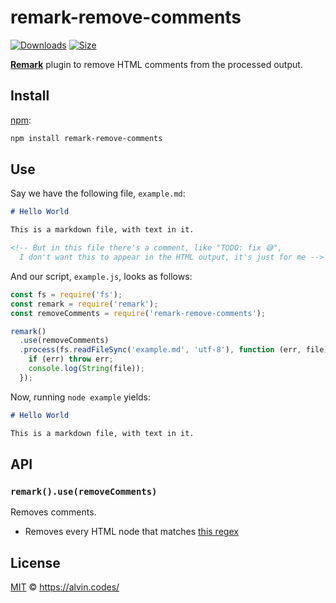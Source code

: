 # remark-remove-comments

[![Downloads][downloads-badge]][downloads]
[![Size][size-badge]][size]

[**Remark**](https://github.com/remarkjs/remark) plugin to remove HTML comments from the processed output.

## Install

[npm](https://docs.npmjs.com/cli/install):

```sh
npm install remark-remove-comments
```

## Use

Say we have the following file, `example.md`:

```markdown
# Hello World

This is a markdown file, with text in it.

<!-- But in this file there's a comment, like "TODO: fix 😅",
  I don't want this to appear in the HTML output, it's just for me -->
```

And our script, `example.js`, looks as follows:

```js
const fs = require('fs');
const remark = require('remark');
const removeComments = require('remark-remove-comments');

remark()
  .use(removeComments)
  .process(fs.readFileSync('example.md', 'utf-8'), function (err, file) {
    if (err) throw err;
    console.log(String(file));
  });
```

Now, running `node example` yields:

```markdown
# Hello World

This is a markdown file, with text in it.
```

## API

### `remark().use(removeComments)`

Removes comments.

- Removes every HTML node that matches [this regex](https://github.com/stevemao/html-comment-regex)

## License

[MIT](LICENSE) © https://alvin.codes/

<!-- Definitions -->

[downloads-badge]: https://img.shields.io/npm/dm/remark-remove-comments.svg
[downloads]: https://www.npmjs.com/package/remark-remove-comments
[size-badge]: https://img.shields.io/bundlephobia/minzip/remark-remove-comments.svg
[size]: https://bundlephobia.com/result?p=remark-remove-comments
